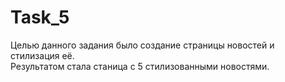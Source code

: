 # Task_5
Целью данного задания было создание страницы новостей и стилизация её. <br>
Результатом стала станица с 5 стилизованными новостями.
